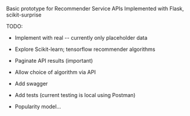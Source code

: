 Basic prototype for Recommender Service APIs 
Implemented with Flask, scikit-surprise 

TODO: 
* Implement with real -- currently only placeholder data 
* Explore Scikit-learn; tensorflow recommender algorithms
* Paginate API results (important)
* Allow choice of algorithm via API 
* Add swagger 
* Add tests (current testing is local using Postman)


* Popularity model... 
